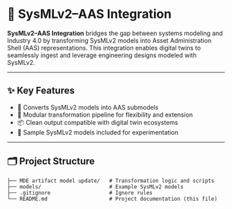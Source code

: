 # 🔗 SysMLv2–AAS Integration

**SysMLv2–AAS Integration** bridges the gap between systems modeling and Industry 4.0 by transforming SysMLv2 models into Asset Administration Shell (AAS) representations. This integration enables digital twins to seamlessly ingest and leverage engineering designs modeled with SysMLv2.

---

## ✨ Key Features

- 🔄 Converts SysMLv2 models into AAS submodels
- 🧩 Modular transformation pipeline for flexibility and extension
- 📦 Clean output compatible with digital twin ecosystems
- 🧪 Sample SysMLv2 models included for experimentation

---

## 🗂️ Project Structure

```text
├── MDE artifact model update/   # Transformation logic and scripts
├── models/                      # Example SysMLv2 models
├── .gitignore                   # Ignore rules
└── README.md                    # Project documentation (this file)
